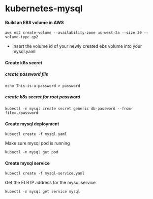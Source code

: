 # kubernetes-mysql

#### Build an EBS volume in AWS

`aws ec2 create-volume --availability-zone us-west-2a --size 30 --volume-type gp2`

* Insert the volume id of your newly created ebs volume into your mysql.yaml

#### Create k8s secret

##### create password file
`echo This-is-a-password > password`

##### create k8s secret for root password
`kubectl -n mysql create secret generic db-password --from-file=./password`


#### Create mysql deployment

`kubectl create -f mysql.yaml`

Make sure mysql pod is running

`kubectl -n mysql get pod`

#### Create mysql service

`kubectl create -f mysql-service.yaml`

Get the ELB IP address for the mysql service

`kubectl -n mysql get service mysql`
